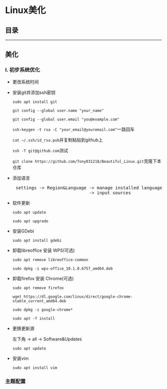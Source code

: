 # Linux美化

## 目录

---
## 美化
### I. 初步系统优化
- 更改系统时间
- 安装git并添加ssh密钥

	`sudo apt install git`
	
	`git config --global user.name "your_name"`
	
	`git config --global user.email "you@example.com"`
	
	`ssh-keygen -t rsa -C "your_email@youremail.com"`一路回车
	
	`cat ~/.ssh/id_rsa.pub`并复制粘贴到github上
	
	`ssh -T git@github.com`测试
	
	`git clone https://github.com/Tony031218/Beautiful_Linux.git`克隆下本仓库
- 添加语言
<pre>
	settings -> Region&Language -> manage installed language -> install/remove languages
	                            -> input sources
</pre>
- 软件更新

	`sudo apt update`
	
	`sudo apt upgrade`
- 安装GDebi
	
	`sudo apt install gdebi`
- 卸载libreoffice 安装 WPS(可选)
	
	`sudo apt remove libreoffice-common`
	
	`sudo dpkg -i wps-office_10.1.0.6757_amd64.deb`
- 卸载firefox 安装 Chrome(可选)
	
	`sudo apt remove firefox`
	
	`wget https://dl.google.com/linux/direct/google-chrome-stable_current_amd64.deb`
	
	`sudo dpkg -i google-chrome*`
	
	`sudo apt -f install`
- 更换更新源
	
	左下角 -> all -> Software&Updates
	
	`sudo apt update`
- 安装vim
	
	`sudo apt install vim`

### 主题配置
